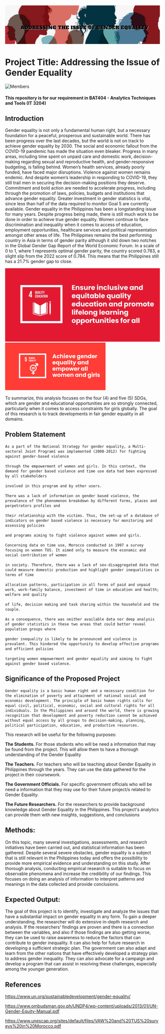 ![Banner]( https://github.com/Maleajane/ATT---PROJECT-PROPOSAL/blob/main/Banner.jpg)

# Project Title: Addressing the Issue of Gender Equality

![Members](https://user-images.githubusercontent.com/113288734/232810003-2732b0ee-f375-4ae7-88bf-fdab9c4b5481.png)

#### This repository is for our requirement in BAT404 - Analytics Techniques and Tools (IT 3204)

## Introduction

Gender equality is not only a fundamental human right, but a necessary foundation for a peaceful, prosperous and sustainable world. There has been progress over the last decades, but the world is not on track to achieve gender equality by 2030. The social and economic fallout from the COVID-19 pandemic has made the situation even bleaker. Progress in many areas, including time spent on unpaid care and domestic work, decision-making regarding sexual and reproductive health, and gender-responsive budgeting, is falling behind. 
Women’s health services, already poorly funded, have faced major disruptions. Violence against women remains endemic. And despite women’s leadership in responding to COVID-19, they still trail men in securing the decision-making positions they deserve. Commitment and bold action are needed to accelerate progress, including through the promotion of laws, policies, budgets and institutions that advance gender equality. Greater investment in gender statistics is vital, since less than half of the data required to monitor Goal 5 are currently available.
Gender equality in the Philippines has been a longstanding issue for many years. Despite progress being made, there is still much work to be done in order to achieve true gender equality. Women continue to face discrimination and inequality when it comes to access of education, employment opportunities, healthcare services and political representation amongst other areas of life.
The Philippines remains the best performing country in Asia in terms of gender parity although it slid down two notches in the Global Gender Gap Report of the World Economic Forum. In a scale of 0 to 1, where 1 represents optimal gender parity, the country scored 0.783, a slight slip from the 2022 score of 0.784. This means that the Philippines still has a 21.7% gender gap to close.

![SDG 4]( https://github.com/Maleajane/ATT---PROJECT-PROPOSAL/blob/main/SDG%204.jpg)
![SDG 5]( https://github.com/Maleajane/ATT---PROJECT-PROPOSAL/blob/main/SDG%205.png)

To summarize, this analysis focuses on the four (4) and five (5) SDGs, which are gender and educational opportunities are so strongly connected, particularly when it comes to access constraints for girls globally.  The goal of this research is to track developments in fair gender equality in all domains.

## Problem Statement

	As a part of the National Strategy for gender equality, a Multi-sectoral Joint Program1 was implemented (2008-2012) for fighting against gender-based violence 
	
	through the empowerment of women and girls. In this context, the demand for gender based violence and time use data had been expressed by all stakeholders 
	
	involved in this program and by other users. 

	There was a lack of information on gender based violence, the prevalence of the phenomenon breakdown by different forms, places and perpetrators profiles and
	
	their relationship with the victims. Thus, the set-up of a database of indicators on gender based violence is necessary for monitoring and assessing policies 
	
	and programs aiming to fight violence against women and girls.

	Concerning data on time use, Morocco conducted in 1997 a survey focusing on women TUS. It aimed only to measure the economic and social contribution of women 
	
	in society. Therefore, there was a lack of sex-disaggregated data that could measure domestic production and highlight gender inequalities in terms of time 
	
	allocation patterns, participation in all forms of paid and unpaid work, work-family balance, investment of time in education and health; welfare and quality
	
	of life, decision making and task sharing within the household and the couple. 

	As a consequence, there was neither available data nor deep analysis of gender statistics in these two areas that could better reveal population groups where
	
	gender inequality is likely to be pronounced and violence is prevalent. This hindered the opportunity to develop effective programs and efficient policies
	
	targeting women empowerment and gender equality and aiming to fight against gender based violence.

## Significance of the Proposed Project

	Gender equality is a basic human right and a necessary condition for the elimination of poverty and attainment of national social and economic development. The principle of basic human rights calls for equal civil, political, economic, social and cultural rights for all individuals. In the Philippines and around the world, there is growing recognition that development and poverty reduction cannot be achieved without equal access by all groups to decision-making, planning, political participation, education, and productive resources.

This research will be useful for the following purposes:

**The Students.** For those students who will be need a information that may be found from the project. This will allow them to have a thorough understanding of the Gender Equality

**The Teachers.** For teachers who will be teaching about Gender Equality in Philippines through the years. They can use the data gathered for the project in their coursework. 

**The Government Officials.** For specific government officials who will be need a information  that they may use for their future project/s related to Gender Equality.

**The Future Researchers.** For the researchers to provide background knowledge about Gender Equality in the Philippines. This project's analytics can provide them with new insights, suggestions, and conclusions

## Methods:

On this topic, many several investigations, assessments, and research initiatives have been carried out, and statistical information has been gathered. Despite several severe obstacles, gender equality is a subject that is still relevant in the Philippines today and offers the possibility to provide more empirical evidence and understanding on this study. After thorough analysis, conducting empirical research is suitable to focus on observable phenomena and increase the credibility of our findings. This focuses on doing an analysis of information to interpret patterns and meanings in the data collected and provide conclusions.

## Expected Output:
The goal of this project is to identify, investigate and analyze the issues that have a substantial impact on gender equality in any form. To gain a deeper understanding, the researcher will do extensive in-depth research and analysis. If the researchers’ findings are proven and there is a connection between the variables, and also if those findings are also getting worse, they can be used to raise awareness to reduce the factors that can contribute to gender inequality. It can also help for future research in developing a sufficient strategic plan. The government can also adapt and learn from the other nations that have effectively developed a strategy plan to address gender inequality. They can also advocate for a campaign and develop a program that can assist in resolving these challenges, especially among the younger generation.

## References
https://www.un.org/sustainabledevelopment/gender-equality/

https://www.ombudsman.gov.ph/UNDP4/wp-content/uploads/2013/01/UN-Gender-Equity-Manual.pdf 

https://www.unescap.org/sites/default/files/VAW%20and%20TUS%20surveys%20in%20Morocco.pdf
